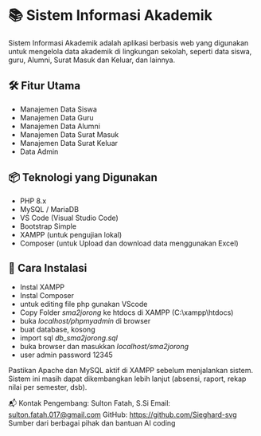 # 📚 Sistem Informasi Akademik

Sistem Informasi Akademik adalah aplikasi berbasis web yang digunakan untuk mengelola data akademik di lingkungan sekolah, seperti data siswa, guru, Alumni, Surat Masuk dan Keluar, dan lainnya.

## 🛠️ Fitur Utama

- Manajemen Data Siswa
- Manajemen Data Guru
- Manajemen Data Alumni
- Manajemen Data Surat Masuk
- Manajemen Data Surat Keluar
- Data Admin
  
## 📦 Teknologi yang Digunakan

- PHP 8.x
- MySQL / MariaDB
- VS Code (Visual Studio Code)
- Bootstrap Simple
- XAMPP (untuk pengujian lokal)
- Composer (untuk Upload dan download data menggunakan Excel)
  
## 🚀 Cara Instalasi

- Instal XAMPP 
- Instal Composer
- untuk editing file php gunakan VScode
- Copy Folder _sma2jorong_ ke htdocs di XAMPP (C:\xampp\htdocs)
- buka _localhost/phpmyadmin_ di browser
- buat database, kosong
- import sql _db_sma2jorong.sql_
- buka browser dan masukkan _localhost/sma2jorong_
- user admin password 12345
  

  
Pastikan Apache dan MySQL aktif di XAMPP sebelum menjalankan sistem.
Sistem ini masih dapat dikembangkan lebih lanjut (absensi, raport, rekap nilai per semester, dsb).

📬 Kontak
Pengembang: Sulton Fatah, S.Si
Email: sulton.fatah.017@gmail.com
GitHub: https://github.com/Sieghard-svg
Sumber dari berbagai pihak dan bantuan AI coding
